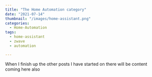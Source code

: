 ```yaml
---
title: "The Home Automation category"
date: "2021-07-14"
thumbnail: "/images/home-assistant.png"
categories: 
  - Home-Automation
tags:
  - home-assistant
  - zwave
  - automation

---
```


When I finish up the other posts I have started on there will be content coming here also
